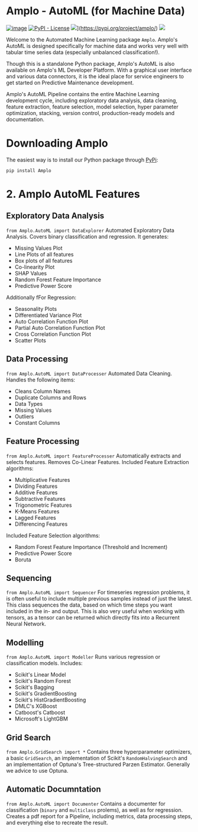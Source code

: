 # Amplo - AutoML (for Machine Data)
[![image](https://img.shields.io/pypi/v/amplo.svg)](https://pypi.python.org/pypi/amplo)
[![PyPI - License](https://img.shields.io/pypi/l/virtualenv?style=flat-square)](https://opensource.org/licenses/MIT)
![](https://img.shields.io/badge/python-%3E%3D3.6%2C%3C4.0-blue)](https://pypi.org/project/amplo/)
![](https://tokei.rs/b1/github/nielsuit227/automl)

Welcome to the Automated Machine Learning package `Amplo`. Amplo's AutoML is designed specifically for machine data and 
works very well with tabular time series data (especially unbalanced classification!).

Though this is a standalone Python package, Amplo's AutoML is also available on Amplo's ML Developer Platform. 
With a graphical user interface and various data connectors, it is the ideal place for service engineers to get started 
on Predictive Maintenance development. 

Amplo's AutoML Pipeline contains the entire Machine Learning development cycle, including exploratory data analysis, 
data cleaning, feature extraction, feature selection, model selection, hyper parameter optimization, stacking, 
version control, production-ready models and documentation. 

# Downloading Amplo
The easiest way is to install our Python package through [PyPi](https://pypi.org/project/amplo/):
```commandline
pip install Amplo
```

# 2. Amplo AutoML Features

## Exploratory Data Analysis
`from Amplo.AutoML import DataExplorer`
Automated Exploratory Data Analysis. Covers binary classification and regression.
It generates:
- Missing Values Plot
- Line Plots of all features
- Box plots of all features
- Co-linearity Plot
- SHAP Values
- Random Forest Feature Importance
- Predictive Power Score

Additionally fFor Regression:
- Seasonality Plots
- Differentiated Variance Plot
- Auto Correlation Function Plot
- Partial Auto Correlation Function Plot
- Cross Correlation Function Plot
- Scatter Plots

## Data Processing
`from Amplo.AutoML import DataProcesser`
Automated Data Cleaning. Handles the following items:
- Cleans Column Names
- Duplicate Columns and Rows
- Data Types
- Missing Values
- Outliers
- Constant Columns

## Feature Processing
`from Amplo.AutoML import FeatureProcesser`
Automatically extracts and selects features. Removes Co-Linear Features.
Included Feature Extraction algorithms:
- Multiplicative Features
- Dividing Features
- Additive Features
- Subtractive Features
- Trigonometric Features
- K-Means Features
- Lagged Features
- Differencing Features

Included Feature Selection algorithms:
- Random Forest Feature Importance (Threshold and Increment)
- Predictive Power Score
- Boruta

## Sequencing
`from Amplo.AutoML import Sequencer`
For timeseries regression problems, it is often useful to include multiple previous samples instead of just the latest. 
This class sequences the data, based on which time steps you want included in the in- and output. 
This is also very useful when working with tensors, as a tensor can be returned which directly fits into a Recurrent Neural Network. 

## Modelling
`from Amplo.AutoML import Modeller`
Runs various regression or classification models.
Includes:
- Scikit's Linear Model
- Scikit's Random Forest
- Scikit's Bagging
- Scikit's GradientBoosting
- Scikit's HistGradientBoosting
- DMLC's XGBoost
- Catboost's Catboost
- Microsoft's LightGBM

## Grid Search
`from Amplo.GridSearch import *`
Contains three hyperparameter optimizers, a basic `GridSearch`, an implementation of Scikit's `RandomHalvingSearch` and 
an implementation of Optuna's Tree-structured Parzen Estimator. Generally we advice to use Optuna.  

## Automatic Documntation
`from Amplo.AutoML import Documenter`
Contains a documenter for classification (`binary` and `multiclass` prolems), as well as for regression. 
Creates a pdf report for a Pipeline, including metrics, data processing steps, and everything else to recreate the result.


